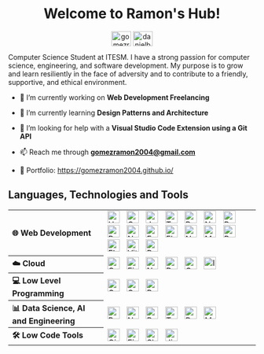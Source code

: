 
<div align="center">

  # Welcome to Ramon's Hub!

  <a href="https://www.linkedin.com/in/gomezramon2004/" target="blank"><img align="center" src="https://raw.githubusercontent.com/rahuldkjain/github-profile-readme-generator/master/src/images/icons/Social/linked-in-alt.svg" alt="gomezramon2004" height="30" width="40" /></a>
  <a href="https://leetcode.com/u/kapidev/" target="blank"><img align="center" src="https://raw.githubusercontent.com/rahuldkjain/github-profile-readme-generator/master/src/images/icons/Social/leet-code.svg" alt="danielbrmz" height="30" width="40" /></a>

</div>

Computer Science Student at ITESM. I have a strong passion for computer science, engineering, and software development. My purpose is to grow and learn resiliently in the face of adversity and to contribute to a friendly, supportive, and ethical environment.

- 🔭 I’m currently working on **Web Development Freelancing**

- 🌱 I’m currently learning **Design Patterns and Architecture**

- 🤝 I’m looking for help with a **Visual Studio Code Extension using a Git API**

- 📫 Reach me through **gomezramon2004@gmail.com**

- 📰 Portfolio: https://gomezramon2004.github.io/ 

## Languages, Technologies and Tools

<table>
  <tr></tr>
  <tr>
    <th align="left">
      🌐 Web Development
    </th>
    <td>
      <img alt="HTML" width="25px" style="padding-right:10px;" src="https://cdn.jsdelivr.net/gh/devicons/devicon/icons/html5/html5-plain.svg" />
      <img alt="CSS" width="25px" style="padding-right:10px;" src="https://cdn.jsdelivr.net/gh/devicons/devicon/icons/css3/css3-plain.svg" />
      <img alt="JavaScript" width="25px" style="padding-right:10px;" src="https://cdn.jsdelivr.net/gh/devicons/devicon@latest/icons/javascript/javascript-original.svg"/>
      <img alt="TypeScript" width="25px" style="padding-right:10px;" src="https://cdn.jsdelivr.net/gh/devicons/devicon/icons/typescript/typescript-plain.svg" />
      <img alt="React" width="25px" style="padding-right:10px;" src="https://cdn.jsdelivr.net/gh/devicons/devicon/icons/react/react-original.svg" />
      <img alt="NextJS" width="25px" style="padding-right:10px; background-clip: content-box; background-color: white;" src="https://cdn.jsdelivr.net/gh/devicons/devicon@latest/icons/nextjs/nextjs-original.svg" />
      <img alt="Bootstrap" width="25px" style="padding-right:10px;" src="https://cdn.jsdelivr.net/gh/devicons/devicon@latest/icons/bootstrap/bootstrap-original.svg" />
      <img alt="React-Bootstrap" width="25px" style="padding-right:10px;" src="https://cdn.jsdelivr.net/gh/devicons/devicon@latest/icons/reactbootstrap/reactbootstrap-original.svg" />
      <img alt="NodeJS" width="25px" style="padding-right:10px;" src="https://cdn.jsdelivr.net/gh/devicons/devicon/icons/nodejs/nodejs-original.svg" />
      <img alt="Express" width="25px" style="padding-right:10px; background-clip: content-box; background-color: white;" src="https://cdn.jsdelivr.net/gh/devicons/devicon@latest/icons/express/express-original.svg" />
      <img alt="Flask" width="25px" style="padding-right:10px; background-clip: content-box; background-color: white;" src="https://cdn.jsdelivr.net/gh/devicons/devicon@latest/icons/flask/flask-original.svg" />
      <img alt="NestJS" width="25px" style="padding-right:10px;" src="https://cdn.jsdelivr.net/gh/devicons/devicon@latest/icons/nestjs/nestjs-original.svg" />
      <img alt="MongoDB" width="25px" style="padding-right:10px;" src="https://cdn.jsdelivr.net/gh/devicons/devicon@latest/icons/mongodb/mongodb-original.svg" />
      <img alt="PostgreSQL" width="25px" style="padding-right:10px;" src="https://cdn.jsdelivr.net/gh/devicons/devicon@latest/icons/postgresql/postgresql-original.svg" />
      <img alt="Electron" width="25px" style="padding-right:10px;" src="https://cdn.jsdelivr.net/gh/devicons/devicon@latest/icons/electron/electron-original.svg" />
      <img alt="Vite" width="25px" style="padding-right:10px;" src="https://cdn.jsdelivr.net/gh/devicons/devicon@latest/icons/vitejs/vitejs-original.svg" />
      <img alt="Postman" width="25px" style="padding-right:10px;" src="https://cdn.jsdelivr.net/gh/devicons/devicon@latest/icons/postman/postman-original.svg" />
    </td>
  </tr>
  <tr></tr>
  <tr>
    <th align="left">
      ☁️ Cloud
    </th>
    <td>
      <img alt="Google Cloud" width="25px" style="padding-right:10px;" src="https://cdn.jsdelivr.net/gh/devicons/devicon@latest/icons/googlecloud/googlecloud-original.svg" />  
      <img alt="Firebase" width="25px" style="padding-right:10px;" src="https://cdn.jsdelivr.net/gh/devicons/devicon@latest/icons/firebase/firebase-original.svg" />
      <img alt="Netlify" width="25px" style="padding-right:10px;" src="https://cdn.jsdelivr.net/gh/devicons/devicon@latest/icons/netlify/netlify-original.svg" />
      <img alt="Docker" width="25px" style="padding-right:10px;" src="https://cdn.jsdelivr.net/gh/devicons/devicon@latest/icons/docker/docker-original.svg" />
      <img alt="Grafana" width="25px" style="padding-right:10px;" src="https://cdn.jsdelivr.net/gh/devicons/devicon@latest/icons/grafana/grafana-original.svg" />
      <img alt="InfluxDB" width="25px" style="padding-right:10px;" src="https://cdn.jsdelivr.net/gh/devicons/devicon@latest/icons/influxdb/influxdb-original.svg" />
    </td>
  </tr>
  <tr></tr>
  <tr>
    <th align="left">
      💻 Low Level Programming
    </th>
    <td>
      <img alt="C++" width="25px" style="padding-right:10px;" src="https://cdn.jsdelivr.net/gh/devicons/devicon/icons/cplusplus/cplusplus-original.svg" />
      <img alt="GCC" width="25px" style="padding-right:10px;" src="https://cdn.jsdelivr.net/gh/devicons/devicon@latest/icons/gcc/gcc-original.svg" />
      <img alt="Rust" width="25px" style="padding-right:10px; background-clip: content-box; background-color: white;" src="https://cdn.jsdelivr.net/gh/devicons/devicon@latest/icons/rust/rust-original.svg" />
  </tr>
  <tr></tr>
  <tr>
    <th align="left">
      📊 Data Science, AI and Engineering
    </th>
    <td>
      <img alt="Python" width="25px" style="padding-right:10px;" src="https://cdn.jsdelivr.net/gh/devicons/devicon/icons/python/python-original.svg" />
      <img alt="Numpy" width="25px" style="padding-right:10px;" src="https://cdn.jsdelivr.net/gh/devicons/devicon@latest/icons/numpy/numpy-original.svg" />          
      <img alt="Pandas" width="25px" style="padding-right:10px;" src="https://cdn.jsdelivr.net/gh/devicons/devicon@latest/icons/pandas/pandas-original.svg" />    
      <img alt="Tensorflow" width="25px" style="padding-right:10px;" src="https://cdn.jsdelivr.net/gh/devicons/devicon@latest/icons/tensorflow/tensorflow-original.svg" /> 
      <img alt="R" width="25px" style="padding-right:10px;" src="https://cdn.jsdelivr.net/gh/devicons/devicon@latest/icons/r/r-original.svg" />
      <img alt="Matlab" width="25px" style="padding-right:10px;" src="https://cdn.jsdelivr.net/gh/devicons/devicon@latest/icons/matlab/matlab-original.svg" />
    </td>
  </tr>
  <tr></tr>
  <tr>
    <th align="left">
      🛠 Low Code Tools
    </th>
    <td>
      <img alt="GitHub" width="25px" style="padding-right:10px; background-clip: content-box; background-color: white;" src="https://cdn.jsdelivr.net/gh/devicons/devicon/icons/github/github-original.svg" />
      <img alt="Figma" width="25px" style="padding-right:10px;" src="https://cdn.jsdelivr.net/gh/devicons/devicon@latest/icons/figma/figma-original.svg" />        
      <img alt="Slack" width="25px" style="padding-right:10px;" src="https://cdn.jsdelivr.net/gh/devicons/devicon@latest/icons/slack/slack-original.svg" />
      <img alt="Jira" width="25px" style="padding-right:10px;" src="https://cdn.jsdelivr.net/gh/devicons/devicon@latest/icons/jira/jira-original.svg" /> 
    </td>
  </tr>
</table>

